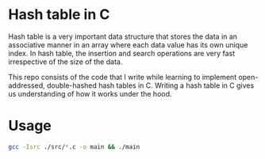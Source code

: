 # Hash table in C

Hash table is a very important data structure that stores the data in an associative manner in an array where each data value has its own unique index. In hash table, the insertion and search operations are very fast irrespective of the size of the data.

This repo consists of the code that I write while learning to implement open-addressed, double-hashed hash tables in C. Writing a hash table in C gives us understanding of how it works under the hood.

# Usage

```sh
gcc -Isrc ./src/*.c -o main && ./main
```
